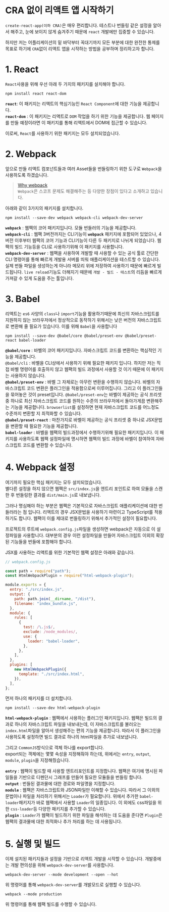 # CRA 없이 리액트 앱 시작하기

`create-react-app(이하 CRA)`은 매우 편리합니다. 테스트나 번들링 같은 설정을 알아서 해주고, 눈에 보이지 않게 숨겨주기 때문에 `react` 개발에만 집중할 수 있습니다.

하지만 저는 어플리케이션의 밑 바닥부터 꼭대기까지 모든 부분에 대한 완전한 통제를 목표로 하기에 `CRA`없이 리액트 앱을 시작하는 방법을 공부하며 정리하고자 합니다.

# 1. React

`React`사용을 위해 우선 아래 두 가지의 패키지를 설치해야 합니다.

```
npm install react react-dom
```

**`react`**: 이 패키지는 리액트의 핵심기능인 `React Component`에 대한 기능을 제공합니다.  
**`react-dom`** : 이 패키지는 리액트로 `DOM` 작업을 하기 위한 기능을 제공합니다. 웹 페이지를 만들 예정이라면 이 패키지를 통해 리액트에서 DOM에 접근할 수 있습니다.

이로써, `React`를 사용하기 위한 패키지는 모두 설치되었습니다.

# 2. Webpack

앞으로 만들 리액트 컴포넌트들과 여러 Asset들을 번들링하기 위한 도구로 `Webpack`을 사용하도록 하겠습니다.

> [Why webpack](https://webpack.js.org/concepts/why-webpack/)  
> `Webpack`은 스코프 문제도 해결해주는 등 다양한 장점이 있다고 소개하고 있습니다.

아래와 같이 3가지의 패키지를 설치합니다.

```
npm install --save-dev webpack webpack-cli webpack-dev-server
```

**`webpack`** : 웹팩의 코어 패키지입니다. 모듈 번들러의 기능을 제공합니다.  
**`webpack-cli`** : 웹팩 3버전까지는 CLI기능이 **`webpack`** 패키지에 포함되어 있었으나, 4버전 이후부터 웹팩의 코어 기능과 CLI기능이 다른 두 패키지로 나뉘게 되었습니다. 웹팩의 빌드 기능등을 CLI로 사용하기위해 이 패키지를 사용합니다.  
**`webpack-dev-server`** : 웹팩을 사용하여 개발할 때 사용할 수 있는 공식 툴로 간단한 CLI 명령어를 통해 빠르게 개발용 서버를 띄워 애플리케이션을 테스트할 수 있습니다. 실제 번들 파일을 생성하는게 아니라 메모리 위에 저장하여 사용하기 때문에 빠르게 빌드됩니다. `live reload`기능도 더해지기 때문에 `개발 - 빌드 - 테스트`의 리듬을 빠르게 가져갈 수 있게 도움을 주는 툴입니다.

# 3. Babel

리액트는 `es6` 사양의 `class`나 `import`기능을 활용하기때문에 최신의 자바스크립트를 지원하지 않는 브라우저에서 정상적으로 동작하기 위해서는 낮은 버전의 자바스크립트로 변환해 줄 필요가 있습니다. 이를 위해 `Babel`을 사용합니다

```
npm install --save-dev @babel/core @babel/preset-env @babel/preset-react babel-loader
```

**`@babel/core`** : 바벨의 코어 패키지입니다. 자바스크립트 코드를 변환하는 핵심적인 기능을 제공합니다.  
`@babel/cli` : 바벨을 CLI상에서 사용하기 위해 필요한 패키지 입니다. 하지만 저는 직접 바벨 명령어를 호출하지 않고 웹팩의 빌드 과정에서 사용할 것 이기 때문에 이 패키지는 사용하지 않습니다.  
**`@babel/preset-env`** : 바벨 그 자체로는 아무런 변환을 수행하지 않습니다. 바벨의 자바스크립트 코드 변환은 플러그인을 적용함으로써 이루어집니다. 그리고 이 플러그인들을 묶어놓은 것이 preset입니다. `@babel/preset-env`는 바벨이 제공하는 공식 프리셋 중 하나로 최신 자바스크립트 코드를 원하는 수준의 브라우저에서 돌아가게끔 변환해주는 기능을 제공합니다. `browserlist`를 설정하면 현재 자바스크립트 코드를 어느정도 수준까지 변환할 지 최적화할 수 있습니다.  
**`@babel/preset-react`** : 마찬가지로 바벨이 제공하는 공식 프리셋 중 하나로 JSX문법을 변환할 때 필요한 기능을 제공합니다.  
**`babel-loader`** : 바벨을 웹팩의 빌드과정에서 수행하기위해 필요한 패키지입니다. 이 패키지를 사용하도록 웹팩 설정파일에 명시하면 웹팩의 빌드 과정에 바벨이 참여하여 자바스크립트 코드를 변환할 수 있습니다.

# 4. Webpack 설정

여기까지 필요한 핵심 패키지는 모두 설치되었습니다.  
별다른 설정을 하지 않으면 웹팩은 `src/index.js`을 엔트리 포인트로 하여 모듈을 스캔한 후 번들링한 결과를 `dist/main.js`로 내보냅니다.

그러나 명심해야 하는 부분은 웹팩은 기본적으로 자바스크립트 애플리케이션에 대한 번들러라는 점 입니다. 리액트의 경우 JSX문법을 사용하기 마련이고 TypeScript를 적용하기도 합니다. 웹팩이 이를 제대로 번들링하기 위해서 추가적인 설정이 필요합니다.

프로젝트의 루트에 `webpack.config.js`파일을 생성하면 webpack은 자동으로 이 설정파일을 사용합니다. 대부분의 경우 이런 설정파일을 만들어 자바스크립트 이외의 확장된 기능들을 번들에 포함해야 합니다.

JSX를 사용하는 리액트를 위한 기본적인 웹팩 설정은 아래와 같습니다.

```javascript
// webpack.config.js

const path = require("path");
const HtmlWebpackPlugin = require("html-webpack-plugin");

module.exports = {
  entry: "./src/index.js",
  output: {
    path: path.join(__dirname, "/dist"),
    filename: "index_bundle.js",
  },
  module: {
    rules: [
      {
        test: /\.js$/,
        exclude: /node_modules/,
        use: {
          loader: "babel-loader",
        },
      },
    ],
  },
  plugins: [
    new HtmlWebpackPlugin({
      template: "./src/index.html",
    }),
  ],
};
```

먼저 하나의 패키지를 더 설치합니다.

```
npm install --save-dev html-webpack-plugin
```

**`html-webpack-plugin`** : 웹팩에서 사용하는 플러그인 패키지입니다. 웹팩은 빌드의 결과로 하나의 자바스크립트 파일을 내보내는데, 이 자바스크립트를 불러오는 `index.html`파일을 알아서 생성해주는 편의 기능을 제공합니다. 따라서 이 플러그인을 사용하도록 설정하면 빌드 결과로 하나의 html파일을 추가로 내보냅니다.

그리고 `CommonJS`방식으로 객체 하나를 export합니다.  
export되는 객체에는 몇몇 속성을 지정해줘야 하는데, 위에서는 `entry`, `output`, `module`, `plugin`을 지정해줬습니다.

**`entry`** : 웹팩이 빌드할 때 사용할 엔트리포인트를 지정합니다. 웹팩은 여기에 명시된 파일들을 기반으로 디펜던시 그래프를 만들어 필요한 모듈들을 번들링 합니다.  
**`output`** : 번들된 결과물에 대한 경로와 파일명을 지정합니다.  
**`module`** : 웹팩은 자바스크립트와 JSON파일만 이해할 수 있습니다. 따라서 그 이외의 문법이나 파일을 처리하기 위해서는 `Loader`가 필요합니다. 위에서 추가한 `babel-loader`패키지가 바로 웹팩에서 사용할 `Loader`의 일종입니다. 이 외에도 css파일을 위한 `css-loader`등 다양한 패키지를 추가할 수 있습니다.  
**`plugin`** : `Loader`가 웹팩이 빌드하기 위한 파일을 해석하는 데 도움을 준다면 `Plugin`은 웹팩의 결과물에 대한 최적화나 추가 처리를 하는 데 사용됩니다.

# 5. 실행 및 빌드

이제 설치된 패키지들과 설정을 기반으로 리액트 개발을 시작할 수 있습니다. 개발중에는 개발 편의성을 위해 `webpack-dev-server`를 사용합니다.

```
webpack-dev-server --mode development --open --hot
```

위 명령어를 통해 `webpack-dev-server`를 개발모드로 실행할 수 있습니다.

```
webpack --mode production
```

위 명령어를 통해 웹팩 빌드를 수행할 수 있습니다.
